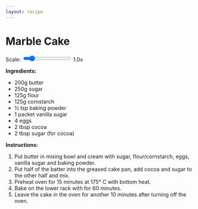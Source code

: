```yaml
---
layout: recipe
---
```


# Marble Cake

<div class="recipe-controls">
    <label for="marble-scale">Scale: </label>
    <input type="range" id="marble-scale" min="0.5" max="4" step="0.1" value="1">
    <span id="marble-scale-value">1.0x</span>
</div>
<div id="marble-ingredients">
    <p><strong>Ingredients:</strong></p>
    <ul>
    <li><span data-base="200" data-unit="g" data-roundto="25">200g</span> butter</li>
    <li><span data-base="250" data-unit="g" data-roundto="25">250g</span> sugar</li>
    <li><span data-base="125" data-unit="g" data-roundto="25">125g</span> flour</li>
    <li><span data-base="125" data-unit="g" data-roundto="25">125g</span> cornstarch</li>
    <li><span data-base="0.5" data-unit="tsp" data-unit-plural="tsp" data-roundto="0.25">½ tsp</span> baking powder</li>
    <li><span data-base="1" data-unit="packet" data-unit-plural="packets" data-roundto="0.5">1 packet</span> vanilla sugar</li>
    <li><span data-base="4" data-unit="egg" data-unit-plural="eggs" data-roundto="1">4 eggs</span></li>
    <li><span data-base="2" data-unit="tbsp" data-unit-plural="tbsp" data-roundto="0.5">2 tbsp</span> cocoa</li>
    <li><span data-base="2" data-unit="tbsp" data-unit-plural="tbsp" data-roundto="0.5">2 tbsp</span> sugar (for cocoa)</li>
    </ul>
</div>

**Instructions:**
1. Put butter in mixing bowl and cream with sugar, flour/cornstarch, eggs, vanilla sugar and baking powder.
2. Put half of the batter into the greased cake pan, add cocoa and sugar to the other half and mix.
3. Preheat oven for 15&nbsp;minutes at 175°&nbsp;C with bottom heat.
4. Bake on the lower rack with for 60&nbsp;minutes.
5. Leave the cake in the oven for another 10&nbsp;minutes after turning off the oven.

<script>
document.addEventListener('DOMContentLoaded', function() {
    setupRecipeScaling('marble-scale', 'marble-scale-value', 'marble-ingredients');
});
</script>
